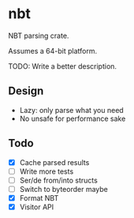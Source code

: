 # nbt

NBT parsing crate.

Assumes a 64-bit platform.

TODO: Write a better description.

## Design

- Lazy: only parse what you need
- No unsafe for performance sake

## Todo

- [x] Cache parsed results
- [ ] Write more tests
- [ ] Ser/de from/into structs
- [ ] Switch to byteorder maybe
- [x] Format NBT
- [x] Visitor API
